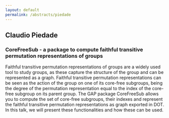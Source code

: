 ```yaml
---
layout: default
permalink: /abstracts/piedade
---
```


## Claudio Piedade

### CoreFreeSub - a package to compute faithful transitive permutation representations of groups
Faithful transitive permutation representations of groups are a widely used tool to study groups, as these capture the structure of the group and can be represented as a graph. Faithful transitive permutation representations can be seen as the action of the group on one of its core-free subgroups, being the degree of the permutation representation equal to the index of the core-free subgroup on its parent group. The GAP package CoreFreeSub allows you to compute the set of core-free subgroups, their indexes and represent the faithful transitive permutation representations as graph exported in DOT. In this talk, we will present these functionalities and how these can be used.